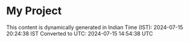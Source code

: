 # My Project

This content is dynamically generated in Indian Time (IST): 2024-07-15 20:24:38 IST
Converted to UTC: 2024-07-15 14:54:38 UTC
